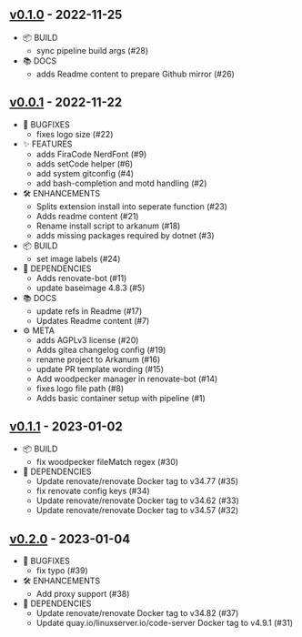 ## [v0.1.0](https://gitea.ocram85.com/CodeServer/arkanum/releases/tag/v0.1.0) - 2022-11-25

* 📦 BUILD
  * sync pipeline build args (#28)
* 📚 DOCS
  * adds Readme content to prepare Github mirror (#26)

## [v0.0.1](https://gitea.ocram85.com/CodeServer/arkanum/releases/tag/v0.0.1) - 2022-11-22

* 🐛 BUGFIXES
  * fixes logo size (#22)
* ✨ FEATURES
  * adds FiraCode NerdFont (#9)
  * adds setCode helper (#6)
  * add system gitconfig (#4)
  * add bash-completion and motd handling (#2)
* 🛠️ ENHANCEMENTS
  * Splits extension install into seperate function (#23)
  * Adds readme content (#21)
  * Rename install script to arkanum (#18)
  * adds missing packages required by dotnet (#3)
* 📦 BUILD
  * set image labels (#24)
* 🤖 DEPENDENCIES
  * Adds renovate-bot (#11)
  * update baseimage 4.8.3 (#5)
* 📚 DOCS
  * update refs in Readme (#17)
  * Updates Readme content (#7)
* ⚙️ META
  * adds AGPLv3 license (#20)
  * Adds gitea changelog config (#19)
  * rename project to Arkanum (#16)
  * update PR template wording (#15)
  * Add woodpecker manager in renovate-bot (#14)
  * fixes logo file path (#8)
  * Adds basic container setup with pipeline (#1)

## [v0.1.1](https://gitea.ocram85.com/CodeServer/arkanum/releases/tag/v0.1.1) - 2023-01-02

* 📦 BUILD
  * fix woodpecker fileMatch regex (#30)
* 🤖 DEPENDENCIES
  * Update renovate/renovate Docker tag to v34.77 (#35)
  * fix renovate config keys (#34)
  * Update renovate/renovate Docker tag to v34.62 (#33)
  * Update renovate/renovate Docker tag to v34.57 (#32)
  
## [v0.2.0](https://gitea.ocram85.com/CodeServer/arkanum/releases/tag/v0.2.0) - 2023-01-04

* 🐛 BUGFIXES
  * fix typo (#39)
* 🛠️ ENHANCEMENTS
  * Add proxy support (#38)
* 🤖 DEPENDENCIES
  * Update renovate/renovate Docker tag to v34.82 (#37)
  * Update quay.io/linuxserver.io/code-server Docker tag to v4.9.1 (#31)
